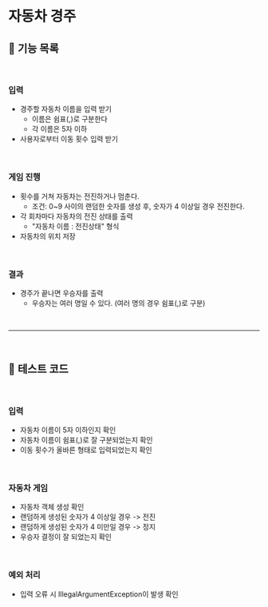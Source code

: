# 자동차 경주

## 📝 기능 목록

<br>

### 입력
- 경주할 자동차 이름을 입력 받기
    - 이름은 쉼표(,)로 구분한다
    - 각 이름은 5자 이하
- 사용자로부터 이동 횟수 입력 받기

<br>

### 게임 진행
- 횟수를 거쳐 자동차는 전진하거나 멈춘다.
    - 조건: 0~9 사이의 랜덤한 숫자를 생성 후, 숫자가 4 이상일 경우 전진한다.
- 각 회차마다 자동차의 전진 상태를 출력
    - "자동차 이름 : 전진상태" 형식
- 자동차의 위치 저장

<br>

### 결과
- 경주가 끝나면 우승자를 출력
    - 우승자는 여러 명일 수 있다. (여러 명의 경우 쉼표(,)로 구분)

<br>

---

<br>


## 🔗 테스트 코드

<br>

### 입력
- 자동차 이름이 5자 이하인지 확인
- 자동차 이름이 쉼표(,)로 잘 구분되었는지 확인
- 이동 횟수가 올바른 형태로 입력되었는지 확인

<br>

### 자동차 게임
- 자동차 객체 생성 확인
- 랜덤하게 생성된 숫자가 4 이상일 경우 -> 전진
- 랜덤하게 생성된 숫자가 4 미만일 경우 -> 정지
- 우승자 결정이 잘 되었는지 확인

<br>

### 예외 처리
- 입력 오류 시 IllegalArgumentException이 발생 확인